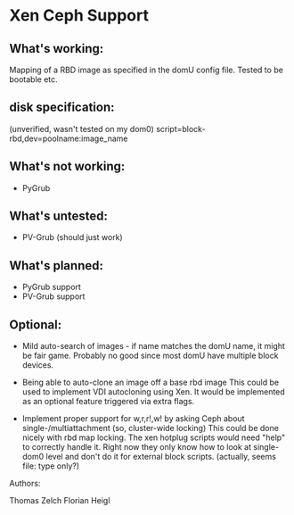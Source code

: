 # Xen Ceph Support

## What's working:

 Mapping of a RBD image as specified in the domU config file. Tested to be bootable etc.

## disk specification:
 (unverified, wasn't tested on my dom0)
 script=block-rbd,dev=poolname:image_name

## What's not working:

* PyGrub


## What's untested:

* PV-Grub   (should just work)


## What's planned:

* PyGrub support
* PV-Grub support


## Optional:

*  Mild auto-search of images - if name matches the domU name, it might be fair game. Probably no good since most domU have multiple block devices.

*  Being able to auto-clone an image off a base rbd image
     This could be used to implement VDI autocloning using Xen. It would be implemented as an optional feature triggered via extra flags.

*  Implement proper support for w,r,r!,w! by asking Ceph about single-/multiattachment (so, cluster-wide locking)
     This could be done nicely with rbd map locking. The xen hotplug scripts would need "help" to correctly handle it. Right now they only know how to look at single-dom0 level and don't do it for external block scripts. (actually, seems file: type only?)


Authors:

 Thomas Zelch
 Florian Heigl


